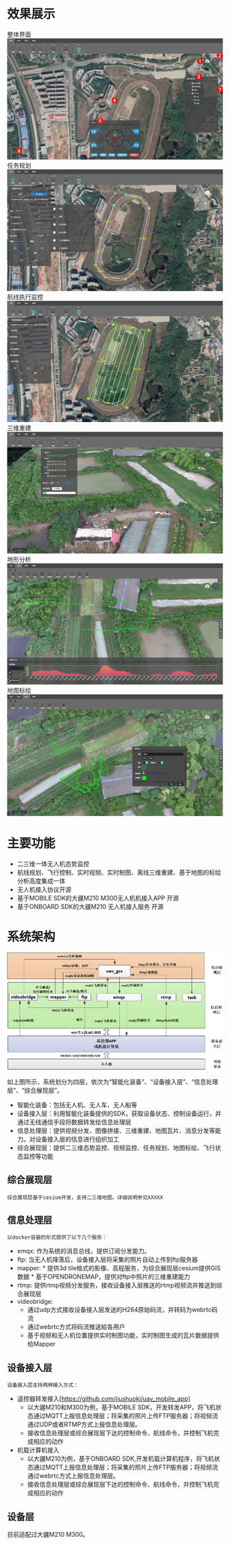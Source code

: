 
# 效果展示
整体界面
![avatar](https://github.com/jiushuokj/uav_doc/blob/main/demo1.png)
任务规划
![avatar](demo2.png)
航线执行监控
![avatar](demo3.png)
三维重建
![avatar](demo4.png)
地形分析
![avatar](demo5.png)
地图标绘
![avatar](demo6.png)

# 主要功能
* 二三维一体无人机态势监控
* 航线规划、飞行控制、实时视频、实时制图、离线三维重建、基于地图的标绘分析高度集成一体
* 无人机接入协议开源
* 基于MOBILE SDK的大疆M210 M300无人机机接入APP 开源
* 基于ONBOARD SDK的大疆M210 无人机接入服务 开源


# 系统架构
![avatar](framework.png)

如上图所示，系统划分为四层，依次为“智能化装备”、“设备接入层”、“信息处理层”、“综合展现层”。
* 智能化装备：包括无人机、无人车、无人船等
* 设备接入层：利用智能化装备提供的SDK，获取设备状态、控制设备运行，并通过无线通信手段将数据转发给信息处理层
* 信息处理层：提供视频分发、图像拼接、三维重建、地图瓦片、消息分发等能力。对设备接入层的信息进行组织加工
* 综合展现层：提供二三维态势监控、视频监控、任务规划、地图标绘、飞行状态监控等功能

## 综合展现层
    综合展现层基于cesium开发，支持二三维地图。详细说明参见XXXXX

## 信息处理层
    以docker容器的形式提供了以下几个服务：
  *  emqx: 作为系统的消息总线，提供订阅分发能力。
  *  ftp: 当无人机降落后，设备接入层将采集的照片自动上传到ftp服务器
  *  mapper: 
    *  提供3d tile格式的影像、高程服务，为综合展现层cesium提供GIS数据
    *  基于OPENDRONEMAP，提供对ftp中照片的三维重建能力
  * rtmp: 提供rtmp视频分发服务，接收设备接入层推送的rtmp视频流并推送到综合展现层
  * videobridge: 
    * 通过udp方式接收设备接入层发送的H264原始码流，并转码为webrtc码流
    * 通过webrtc方式将码流推送給各用户
    * 基于视频和无人机位置提供实时制图功能，实时制图生成的瓦片数据提供给Mapper

## 设备接入层
    设备接入层支持两种接入方式：
  * 遥控器转发接入[https://github.com/jiushuokj/uav_mobile_app]
    * 以大疆M210和M300为例，基于MOBILE SDK，开发转发APP，将飞机状态通过MQTT上报信息处理层；将采集的照片上传FTP服务器；将视频流通过UDP或者RTMP方式上报信息处理层。
    * 接收信息处理层或综合展现层下达的控制命令、航线命令，并控制飞机完成相应的动作
  * 机载计算机接入
    * 以大疆M210为例，基于ONBOARD SDK,开发机载计算机程序，将飞机状态通过MQTT上报信息处理层；将采集的照片上传FTP服务器；将视频流通过webrtc方式上报信息处理层。
    * 接收信息处理层或综合展现层下达的控制命令、航线命令，并控制飞机完成相应的动作

## 设备层
   目前适配过大疆M210 M300。


